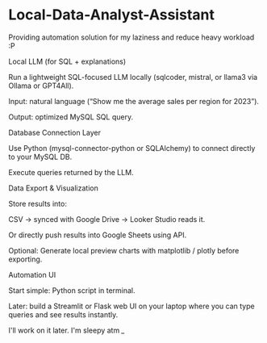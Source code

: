 # Local-Data-Analyst-Assistant
Providing automation solution for my laziness and reduce heavy workload :P

Local LLM (for SQL + explanations)

Run a lightweight SQL-focused LLM locally (sqlcoder, mistral, or llama3 via Ollama or GPT4All).

Input: natural language (“Show me the average sales per region for 2023”).

Output: optimized MySQL SQL query.

Database Connection Layer

Use Python (mysql-connector-python or SQLAlchemy) to connect directly to your MySQL DB.

Execute queries returned by the LLM.

Data Export & Visualization

Store results into:

CSV → synced with Google Drive → Looker Studio reads it.

Or directly push results into Google Sheets using API.

Optional: Generate local preview charts with matplotlib / plotly before exporting.

Automation UI

Start simple: Python script in terminal.

Later: build a Streamlit or Flask web UI on your laptop where you can type queries and see results instantly.

I'll work on it later. I'm sleepy atm *_*
